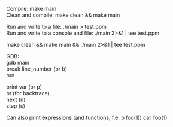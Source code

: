 Compile: make main    
Clean and compile: make clean && make main    

Run and write to a file: ./main > test.ppm    
Run and write to a console and file: ./main 2>&1 | tee test.ppm   

make clean && make main && ./main 2>&1 | tee test.ppm     


GDB:     
gdb main     
break line_number (or b)     
run     

print var (or p)     
bt (for backtrace)     
next (n)     
step (s)     

Can also print expressions (and functions, f.e. p foo(1))
call foo(1)
